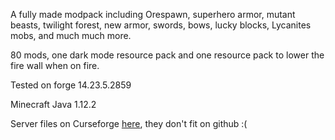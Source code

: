 A fully made modpack including Orespawn, superhero armor, mutant beasts, twilight forest, new armor, swords, bows, lucky blocks, Lycanites mobs, and much much more.

80 mods, one dark mode resource pack and one resource pack to lower the fire wall when on fire.

Tested on forge 14.23.5.2859

Minecraft Java 1.12.2

Server files on Curseforge [here](https://legacy.curseforge.com/minecraft/modpacks/orespawn-modpack-with-server-files), they don't fit on github :(
